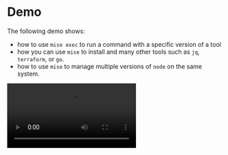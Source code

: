 # Demo

The following demo shows:

- how to use `mise exec` to run a command with a specific version of a tool
- how you can use `mise` to install and many other tools such as `jq`, `terraform`, or `go`.
- how to use `mise` to manage multiple versions of `node` on the same system.

<video style="max-width: 100%; height: auto;" controls="controls" src="./tapes/demo.mp4" />

## Transcript

`mise exec <tool> -- <command>` allows you to run any tools with mise

```shell
mise exec node@22 -- node -v
# mise node@22.14.0 ✓ installed
# v22.14.0
```

node is only available in the mise environment, not globally

```shell
node -v
# bash: node: command not found
```

---

Here is another example where we run terraform with `mise exec`

```shell
mise exec terraform -- terraform -v
# mise terraform@1.11.3 ✓ installed
# Terraform v1.11.3
```

---

`mise exec` is great for running one-off commands, however it can be convenient to activate mise. When activated, mise will automatically update your `PATH` to include the tools you have installed, making them available directly.

We will start by installing node@lts and make it the global default

```shell
mise use --global node@lts
# v22.14.0
```

```shell
node -v
# v22.14.0
```

```shell
which node
# /root/.local/share/mise/installs/node/22.14.0/bin/node
```

Note that we get back the path to the real node here, not a shim.

---

We can also install other tools with mise. For example, we will install terraform, jq, and go

```shell
mise use -g terraform jq go
# mise jq@1.7.1 ✓ installed
# mise terraform@1.11.3 ✓ installed
# mise go@1.24.1 ✓ installed
# mise ~/.config/mise/config.toml tools: go@1.24.1, jq@1.7.1, terraform@1.11.3
```

```shell
terraform -v
# Terraform v1.11.3
```

```shell
jq --version
# jq-1.7
```

```shell
go version
# go version go1.24.1 linux/amd64
```

```shell
mise ls
# Tool       Version  Source                      Requested
# go         1.24.1   ~/.config/mise/config.toml  latest
# jq         1.7.1    ~/.config/mise/config.toml  latest
# node       22.14.0  ~/.config/mise/config.toml  lts
# terraform  1.11.3   ~/.config/mise/config.toml  latest
```

---

Let's enter a project directory where we will set up node@23

```shell
cd myproj
mise use node@23 pnpm@10
# mise node@23.10.0 ✓ installed
# mise pnpm@10.7.0 ✓ installed
```

```shell
node -v
# v23.10.0
pnpm -v
# 10.7.0
```

As expected, `node -v` is now v23.x

```shell
cat mise.toml
# [tools]
# node = "23"
# pnpm = "10"
```

We will leave this directory. The node version will revert to the global LTS version

```shell
cd ..
node -v
# v22.14.0
```

